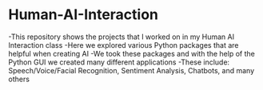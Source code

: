 # Human-AI-Interaction
-This repository shows the projects that I worked on in my Human AI Interaction class
-Here we explored various Python packages that are helpful when creating AI
-We took these packages and with the help of the Python GUI we created many different applications
-These include: Speech/Voice/Facial Recognition, Sentiment Analysis, Chatbots, and many others
